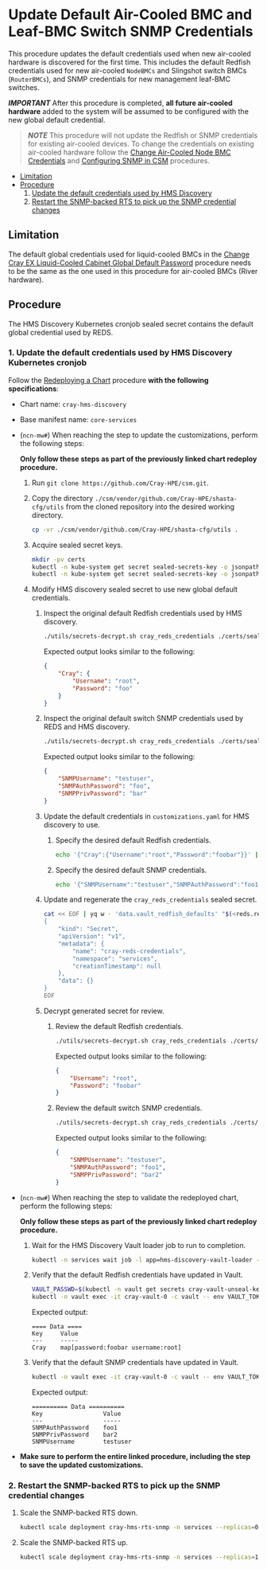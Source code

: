 # Update Default Air-Cooled BMC and Leaf-BMC Switch SNMP Credentials

This procedure updates the default credentials used when new air-cooled hardware is discovered for the first time. This includes the default Redfish credentials used for
new air-cooled `NodeBMCs` and Slingshot switch BMCs (`RouterBMCs`), and SNMP credentials for new management leaf-BMC switches.

***IMPORTANT*** After this procedure is completed, **all future air-cooled hardware** added to the system will be assumed to be configured with the new global default credential.

> ***NOTE*** This procedure will not update the Redfish or SNMP credentials for existing air-cooled devices. To change the credentials on existing air-cooled hardware follow the
> [Change Air-Cooled Node BMC Credentials](Change_Air-Cooled_Node_BMC_Credentials.md) and [Configuring SNMP in CSM]( ../../operations/network/management_network/configure_snmp.md) procedures.

- [Limitation](#limitation)
- [Procedure](#procedure)
    1. [Update the default credentials used by HMS Discovery](#1-update-the-default-credentials-used-by-hms-discovery-kubernetes-cronjob)
    1. [Restart the SNMP-backed RTS to pick up the SNMP credential changes](#2-restart-the-snmp-backed-rts-to-pick-up-the-snmp-credential-changes)

## Limitation

The default global credentials used for liquid-cooled BMCs in the [Change Cray EX Liquid-Cooled Cabinet Global Default Password](Change_EX_Liquid-Cooled_Cabinet_Global_Default_Password.md)
procedure needs to be the same as the one used in this procedure for air-cooled BMCs (River hardware).

## Procedure

The HMS Discovery Kubernetes cronjob sealed secret contains the default global credential used by REDS.

### 1. Update the default credentials used by HMS Discovery Kubernetes cronjob

Follow the [Redeploying a Chart](../CSM_product_management/Redeploying_a_Chart.md) procedure **with the following specifications**:

- Chart name: `cray-hms-discovery`
- Base manifest name: `core-services`
- (`ncn-mw#`) When reaching the step to update the customizations, perform the following steps:

    **Only follow these steps as part of the previously linked chart redeploy procedure.**

    1. Run `git clone https://github.com/Cray-HPE/csm.git`.

    1. Copy the directory `./csm/vendor/github.com/Cray-HPE/shasta-cfg/utils` from the cloned repository into the desired working directory.

        ```bash
        cp -vr ./csm/vendor/github.com/Cray-HPE/shasta-cfg/utils .
        ```

    1. Acquire sealed secret keys.

        ```bash
        mkdir -pv certs
        kubectl -n kube-system get secret sealed-secrets-key -o jsonpath='{.data.tls\.crt}' | base64 -d > certs/sealed_secrets.crt
        kubectl -n kube-system get secret sealed-secrets-key -o jsonpath='{.data.tls\.key}' | base64 -d > certs/sealed_secrets.key
        ```

    1. Modify HMS discovery sealed secret to use new global default credentials.

        1. Inspect the original default Redfish credentials used by HMS discovery.

            ```bash
            ./utils/secrets-decrypt.sh cray_reds_credentials ./certs/sealed_secrets.key ./customizations.yaml | jq .data.vault_redfish_defaults -r | base64 -d | jq
            ```

            Expected output looks similar to the following:

            ```json
            {
                "Cray": {
                    "Username": "root",
                    "Password": "foo"
                }
            }
            ```

        1. Inspect the original default switch SNMP credentials used by REDS and HMS discovery.

            ```bash
            ./utils/secrets-decrypt.sh cray_reds_credentials ./certs/sealed_secrets.key ./customizations.yaml | jq .data.vault_switch_defaults -r | base64 -d | jq
            ```

            Expected output looks similar to the following:

            ```json
            {
                "SNMPUsername": "testuser",
                "SNMPAuthPassword": "foo",
                "SNMPPrivPassword": "bar"
            }
            ```

        1. Update the default credentials in `customizations.yaml` for HMS discovery to use.

            1. Specify the desired default Redfish credentials.

                ```bash
                echo '{"Cray":{"Username":"root","Password":"foobar"}}' | base64 > reds.redfish.creds.json.b64
                ```

            1. Specify the desired default SNMP credentials.

                ```bash
                echo '{"SNMPUsername":"testuser","SNMPAuthPassword":"foo1","SNMPPrivPassword":"bar2"}' | base64 > reds.switch.creds.json.b64
                ```

        1. Update and regenerate the `cray_reds_credentials` sealed secret.

            ```bash
            cat << EOF | yq w - 'data.vault_redfish_defaults' "$(<reds.redfish.creds.json.b64)" | yq w - 'data.vault_switch_defaults' "$(<reds.switch.creds.json.b64)" | yq r -j - | ./utils/secrets-encrypt.sh | yq w -f - -i ./customizations.yaml 'spec.kubernetes.sealed_secrets.cray_reds_credentials'
            {
                "kind": "Secret",
                "apiVersion": "v1",
                "metadata": {
                    "name": "cray-reds-credentials",
                    "namespace": "services",
                    "creationTimestamp": null
                },
                "data": {}
            }
            EOF
            ```

        1. Decrypt generated secret for review.

            1. Review the default Redfish credentials.

                ```bash
                ./utils/secrets-decrypt.sh cray_reds_credentials ./certs/sealed_secrets.key ./customizations.yaml | jq .data.vault_redfish_defaults -r | base64 -d | jq
                ```

                Expected output looks similar to the following:

                ```json
                {
                    "Username": "root",
                    "Password": "foobar"
                }
                ```

            1. Review the default switch SNMP credentials.

                ```bash
                ./utils/secrets-decrypt.sh cray_reds_credentials ./certs/sealed_secrets.key ./customizations.yaml | jq .data.vault_switch_defaults -r | base64 -d | jq
                ```

                Expected output looks similar to the following:

                ```json
                {
                    "SNMPUsername": "testuser",
                    "SNMPAuthPassword": "foo1",
                    "SNMPPrivPassword": "bar2"
                }
                ```

- (`ncn-mw#`) When reaching the step to validate the redeployed chart, perform the following steps:

    **Only follow these steps as part of the previously linked chart redeploy procedure.**

    1. Wait for the HMS Discovery Vault loader job to run to completion.

        ```bash
        kubectl -n services wait job -l app=hms-discovery-vault-loader --for=condition=complete --timeout=5m
        ```

    1. Verify that the default Redfish credentials have updated in Vault.

        ```bash
        VAULT_PASSWD=$(kubectl -n vault get secrets cray-vault-unseal-keys -o json | jq -r '.data["vault-root"]' |  base64 -d)
        kubectl -n vault exec -it cray-vault-0 -c vault -- env VAULT_TOKEN=$VAULT_PASSWD VAULT_ADDR=http://127.0.0.1:8200 vault kv get secret/reds-creds/defaults
        ```

        Expected output:

        ```text
        ==== Data ====
        Key     Value
        ---     -----
        Cray    map[password:foobar username:root]
        ```

    1. Verify that the default SNMP credentials have updated in Vault.

        ```bash
        kubectl -n vault exec -it cray-vault-0 -c vault -- env VAULT_TOKEN=$VAULT_PASSWD VAULT_ADDR=http://127.0.0.1:8200 vault kv get secret/reds-creds/switch_defaults
        ```

        Expected output:

        ```text
        ========== Data ==========
        Key                 Value
        ---                 -----
        SNMPAuthPassword    foo1
        SNMPPrivPassword    bar2
        SNMPUsername        testuser
        ```

- **Make sure to perform the entire linked procedure, including the step to save the updated customizations.**

### 2. Restart the SNMP-backed RTS to pick up the SNMP credential changes

1. Scale the SNMP-backed RTS down.

    ```bash
    kubectl scale deployment cray-hms-rts-snmp -n services --replicas=0
    ```

1. Scale the SNMP-backed RTS up.

    ```bash
    kubectl scale deployment cray-hms-rts-snmp -n services --replicas=1
    ```

